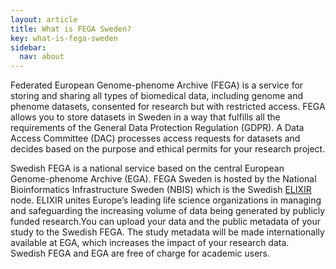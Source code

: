 ```yaml
---
layout: article
title: What is FEGA Sweden?
key: what-is-fega-sweden
sidebar:
  nav: about
---
```


Federated European Genome-phenome Archive (FEGA) is a service for storing and
sharing all types of biomedical data, including genome and phenome datasets,
consented for research but with restricted access. FEGA allows you to store
datasets in Sweden in a way that fulfills all the requirements of the General
Data Protection Regulation (GDPR). A Data Access Committee (DAC) processes
access requests for datasets and decides based on the purpose and ethical
permits for your research project. 

Swedish FEGA is a national service based on the central European Genome-phenome
Archive (EGA). FEGA Sweden is hosted by the National Bioinformatics
Infrastructure Sweden (NBIS) which is the Swedish [ELIXIR](https://elixir-europe.org)
node. ELIXIR unites Europe’s leading life science organizations in managing and
safeguarding the increasing volume of data being generated by publicly funded
research.You can upload your data and the public metadata of your study to the
Swedish FEGA. The study metadata will be made internationally available at EGA,
which increases the impact of your research data. Swedish FEGA and EGA are free
of charge for academic users.
